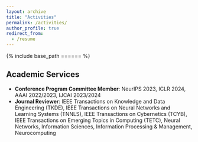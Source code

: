 ```yaml
---
layout: archive
title: "Activities"
permalink: /activities/
author_profile: true
redirect_from:
  - /resume
---
```


{% include base_path ====== %}

## Academic Services
* __Conference Program Committee Member__: NeurIPS 2023, ICLR 2024, AAAI 2022/2023, IJCAI 2023/2024
* __Journal Reviewer__: IEEE Transactions on Knowledge and Data Engineering (TKDE), IEEE Transactions on Neural Networks and Learning Systems (TNNLS), IEEE Transactions on Cybernetics (TCYB), IEEE Transactions on Emerging Topics in Computing (TETC), Neural Networks, Information Sciences, Information Processing & Management, Neurocomputing
